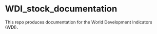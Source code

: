 # WDI_stock_documentation

This repo produces documentation for the World Development Indicators (WDI).

